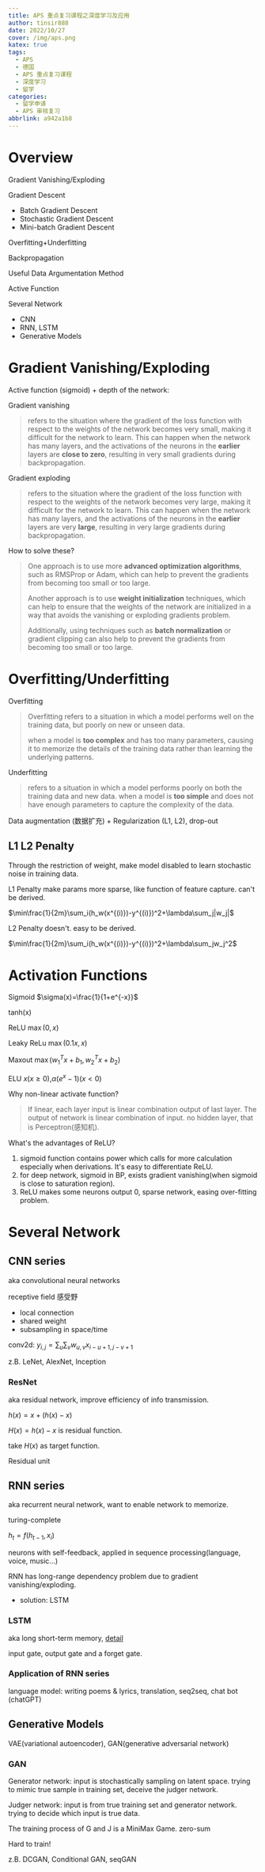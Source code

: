 ```yaml
---
title: APS 重点复习课程之深度学习及应用
author: tinsir888
date: 2022/10/27
cover: /img/aps.png
katex: true
tags:
  - APS
  - 德国
  - APS 重点复习课程
  - 深度学习
  - 留学
categories:
  - 留学申请
  - APS 审核复习
abbrlink: a942a1b8
---
```


# Overview

Gradient Vanishing/Exploding

Gradient Descent

- Batch Gradient Descent
- Stochastic Gradient Descent
- Mini-batch Gradient Descent

Overfitting+Underfitting

Backpropagation

Useful Data Argumentation Method

Active Function

Several Network

- CNN
- RNN, LSTM
- Generative Models

# Gradient Vanishing/Exploding

Active function (sigmoid) + depth of the network:

Gradient vanishing

> refers to the situation where the gradient of the loss function with  respect to the weights of the network becomes very small, making it  difficult for the network to learn. This can happen when the network has many layers, and the activations of the neurons in the **earlier** layers are **close to zero**, resulting in very small gradients during  backpropagation.

Gradient exploding

> refers to the situation where the gradient of the loss function with  respect to the weights of the network becomes very large, making it  difficult for the network to learn. This can happen when the network has many layers, and the activations of the neurons in the **earlier** layers are very **large**, resulting in very large gradients during  backpropagation.

How to solve these?

> One approach is to use more **advanced optimization algorithms**, such as  RMSProp or Adam, which can help to prevent the gradients from becoming  too small or too large.
>
> Another approach is to use **weight initialization** techniques, which can help to ensure that the weights of the network are initialized in a  way that avoids the vanishing or exploding gradients problem.
>
> Additionally, using techniques such as **batch normalization** or gradient  clipping can also help to prevent the gradients from becoming too small  or too large.

# Overfitting/Underfitting

Overfitting

> Overfitting refers to a situation in which a model performs well on the training data, but poorly on new or unseen data.
>
> when a model is **too complex** and has too many parameters, causing it to  memorize the details of the training data rather than learning the  underlying patterns. 

Underfitting

> refers to a situation in which a model performs poorly on both the training data and new data. when a model is **too simple** and does not have enough parameters to capture the complexity of the data.

Data augmentation (数据扩充) + Regularization (L1, L2), drop-out

## L1 L2 Penalty

Through the restriction of weight, make model disabled to learn stochastic noise in training data.

L1 Penalty make params more sparse, like function of feature capture. can't be derived.

$\min\frac{1}{2m}\sum_i(h_w(x^{(i)})-y^{(i)})^2+\lambda\sum_j|w_j|$

L2 Penalty doesn't. easy to be derived.

$\min\frac{1}{2m}\sum_i(h_w(x^{(i)})-y^{(i)})^2+\lambda\sum_jw_j^2$

# Activation Functions

Sigmoid $\sigma(x)=\frac{1}{1+e^{-x}}$

tanh(x)

ReLU $\max(0,x)$

Leaky ReLu $\max(0.1x,x)$

Maxout $\max(w_1^Tx+b_1,w_2^Tx+b_2)$

ELU $x(x\geq 0)$,$\alpha(e^x-1)(x<0)$

Why non-linear activate function?

> If linear, each layer input is linear combination output of last layer. The output of network is linear combination of input. no hidden layer, that is Perceptron(感知机).

What's the advantages of ReLU?

1. sigmoid function contains power which calls for more calculation especially when derivations. It's easy to differentiate ReLU.
2. for deep network, sigmoid in BP, exists gradient vanishing(when sigmoid is close to saturation region).
3. ReLU makes some neurons output 0, sparse network, easing over-fitting problem.

# Several Network

## CNN series

aka convolutional neural networks

receptive field 感受野

- local connection
- shared weight
- subsampling in space/time

conv2d: $y_{i,j}=\sum_u\sum_vw_{u,v}x_{i-u+1,j-v+1}$

z.B. LeNet, AlexNet, Inception

### ResNet

aka residual network, improve efficiency of info transmission.

$h(x)=x+(h(x)-x)$

$H(x)=h(x)-x$ is residual function.

take $H(x)$ as target function.

Residual unit

## RNN series

aka recurrent neural network, want to enable network to memorize.

turing-complete

$h_t=f(h_{t-1},x_i)$

neurons with self-feedback, applied in sequence processing(language, voice, music...)

RNN has long-range dependency problem due to gradient vanishing/exploding.

- solution: LSTM

### LSTM

aka long short-term memory, [detail](https://en.wikipedia.org/wiki/Long_short-term_memory)

input gate, output gate and a forget gate.

### Application of RNN series

language model: writing poems & lyrics, translation, seq2seq, chat bot (chatGPT)

## Generative Models

VAE(variational autoencoder), GAN(generative adversarial network)

### GAN

Generator network: input is stochastically sampling on latent space. trying to mimic true sample in training set, deceive the judger network.

Judger network: input is from true training set and generator network. trying to decide which input is true data.

The training process of G and J is a MiniMax Game. zero-sum

Hard to train!

z.B. DCGAN, Conditional GAN, seqGAN

